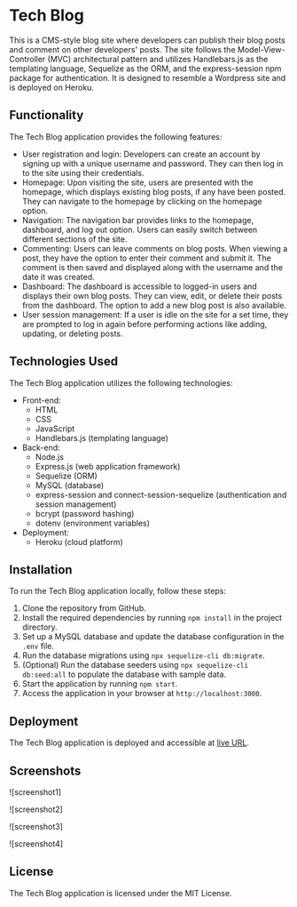 # Tech Blog

This is a CMS-style blog site where developers can publish their blog posts and comment on other developers' posts. The site follows the Model-View-Controller (MVC) architectural pattern and utilizes Handlebars.js as the templating language, Sequelize as the ORM, and the express-session npm package for authentication. It is designed to resemble a Wordpress site and is deployed on Heroku.

## Functionality

The Tech Blog application provides the following features:

- User registration and login: Developers can create an account by signing up with a unique username and password. They can then log in to the site using their credentials.
- Homepage: Upon visiting the site, users are presented with the homepage, which displays existing blog posts, if any have been posted. They can navigate to the homepage by clicking on the homepage option.
- Navigation: The navigation bar provides links to the homepage, dashboard, and log out option. Users can easily switch between different sections of the site.
- Commenting: Users can leave comments on blog posts. When viewing a post, they have the option to enter their comment and submit it. The comment is then saved and displayed along with the username and the date it was created.
- Dashboard: The dashboard is accessible to logged-in users and displays their own blog posts. They can view, edit, or delete their posts from the dashboard. The option to add a new blog post is also available.
- User session management: If a user is idle on the site for a set time, they are prompted to log in again before performing actions like adding, updating, or deleting posts.

## Technologies Used

The Tech Blog application utilizes the following technologies:

- Front-end:
  - HTML
  - CSS
  - JavaScript
  - Handlebars.js (templating language)
- Back-end:
  - Node.js
  - Express.js (web application framework)
  - Sequelize (ORM)
  - MySQL (database)
  - express-session and connect-session-sequelize (authentication and session management)
  - bcrypt (password hashing)
  - dotenv (environment variables)
- Deployment:
  - Heroku (cloud platform)

## Installation

To run the Tech Blog application locally, follow these steps:

1. Clone the repository from GitHub.
2. Install the required dependencies by running `npm install` in the project directory.
3. Set up a MySQL database and update the database configuration in the `.env` file.
4. Run the database migrations using `npx sequelize-cli db:migrate`.
5. (Optional) Run the database seeders using `npx sequelize-cli db:seed:all` to populate the database with sample data.
6. Start the application by running `npm start`.
7. Access the application in your browser at `http://localhost:3000`.

## Deployment

The Tech Blog application is deployed and accessible at [live URL](deployment-link).


## Screenshots

![screenshot1]

![screenshot2]

![screenshot3]

![screenshot4]

## License
The Tech Blog application is licensed under the MIT License.
